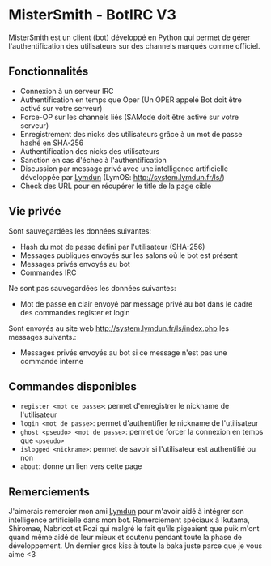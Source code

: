 # MisterSmith - BotIRC V3

MisterSmith est un client (bot) développé en Python qui permet de gérer l'authentification des utilisateurs sur des channels marqués comme officiel.

## Fonctionnalités
- Connexion à un serveur IRC
- Authentification en temps que Oper (Un OPER appelé Bot doit être activé sur votre serveur)
- Force-OP sur les channels liés (SAMode doit être activé sur votre serveur)
- Enregistrement des nicks des utilisateurs grâce à un mot de passe hashé en SHA-256
- Authentification des nicks des utilisateurs
- Sanction en cas d'échec à l'authentification
- Discussion par message privé avec une intelligence artificielle développée par [Lymdun](https://github.com/Lymdun/) (LymOS: http://system.lymdun.fr/ls/)
- Check des URL pour en récupérer le title de la page cible

## Vie privée

Sont sauvegardées les données suivantes:

- Hash du mot de passe défini par l'utilisateur (SHA-256)
- Messages publiques envoyés sur les salons où le bot est présent
- Messages privés envoyés au bot
- Commandes IRC

Ne sont pas sauvegardées les données suivantes:

- Mot de passe en clair envoyé par message privé au bot dans le cadre des commandes register et login

Sont envoyés au site web http://system.lymdun.fr/ls/index.php les messages suivants.:

- Messages privés envoyés au bot si ce message n'est pas une commande interne

## Commandes disponibles

- `register <mot de passe>`: permet d'enregistrer le nickname de l'utilisateur
- `login <mot de passe>`: permet d'authentifier le nickname de l'utilisateur
- `ghost <pseudo> <mot de passe>`: permet de forcer la connexion en temps que `<pseudo>`
- `islogged <nickname>`: permet de savoir si l'utilisateur est authentifié ou non
- `about`: donne un lien vers cette page

## Remerciements

J'aimerais remercier mon ami [Lymdun](https://github.com/Lymdun/) pour m'avoir aidé à intégrer son intelligence artificielle dans mon bot. Remerciement spéciaux à Ikutama, Shiromae, Nabricot et Rozi qui malgré le fait qu'ils pigeaient que puik m'ont quand même aidé de leur mieux et soutenu pendant toute la phase de développement. Un dernier gros kiss à toute la baka juste parce que je vous aime <3
